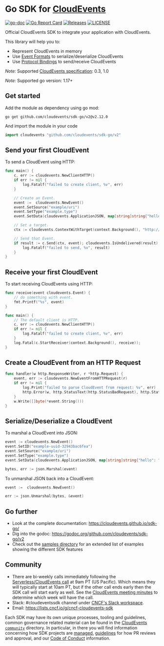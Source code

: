 # Go SDK for [CloudEvents](https://github.com/cloudevents/spec)

[![go-doc](https://godoc.org/github.com/cloudevents/sdk-go?status.svg)](https://godoc.org/github.com/cloudevents/sdk-go)
[![Go Report Card](https://goreportcard.com/badge/github.com/cloudevents/sdk-go)](https://goreportcard.com/report/github.com/cloudevents/sdk-go)
[![Releases](https://img.shields.io/github/release-pre/cloudevents/sdk-go.svg)](https://github.com/cloudevents/sdk-go/releases)
[![LICENSE](https://img.shields.io/github/license/cloudevents/sdk-go.svg)](https://github.com/cloudevents/sdk-go/blob/main/LICENSE)

Official CloudEvents SDK to integrate your application with CloudEvents.

This library will help you to:

- Represent CloudEvents in memory
- Use
  [Event Formats](https://github.com/cloudevents/spec/blob/v1.0/spec.md#event-format)
  to serialize/deserialize CloudEvents
- Use
  [Protocol Bindings](https://github.com/cloudevents/spec/blob/v1.0/spec.md#protocol-binding)
  to send/receive CloudEvents

_Note:_ Supported
[CloudEvents specification](https://github.com/cloudevents/spec): 0.3, 1.0

_Note:_ Supported go version: 1.17+

## Get started

Add the module as dependency using go mod:

```shell
go get github.com/cloudevents/sdk-go/v2@v2.12.0
```

And import the module in your code

```go
import cloudevents "github.com/cloudevents/sdk-go/v2"
```

## Send your first CloudEvent

To send a CloudEvent using HTTP:

```go
func main() {
	c, err := cloudevents.NewClientHTTP()
	if err != nil {
		log.Fatalf("failed to create client, %v", err)
	}

	// Create an Event.
	event :=  cloudevents.NewEvent()
	event.SetSource("example/uri")
	event.SetType("example.type")
	event.SetData(cloudevents.ApplicationJSON, map[string]string{"hello": "world"})

	// Set a target.
	ctx := cloudevents.ContextWithTarget(context.Background(), "http://localhost:8080/")

	// Send that Event.
	if result := c.Send(ctx, event); cloudevents.IsUndelivered(result) {
		log.Fatalf("failed to send, %v", result)
	}
}
```

## Receive your first CloudEvent

To start receiving CloudEvents using HTTP:

```go
func receive(event cloudevents.Event) {
	// do something with event.
    fmt.Printf("%s", event)
}

func main() {
	// The default client is HTTP.
	c, err := cloudevents.NewClientHTTP()
	if err != nil {
		log.Fatalf("failed to create client, %v", err)
	}
	log.Fatal(c.StartReceiver(context.Background(), receive));
}
```

## Create a CloudEvent from an HTTP Request

```go
func handler(w http.ResponseWriter, r *http.Request) {
	event, err := cloudevents.NewEventFromHTTPRequest(r)
	if err != nil {
		log.Print("failed to parse CloudEvent from request: %v", err)
		http.Error(w, http.StatusText(http.StatusBadRequest), http.StatusBadRequest)
	}
	w.Write([]byte(*event.String()))
}
```

## Serialize/Deserialize a CloudEvent

To marshal a CloudEvent into JSON:

```go
event := cloudevents.NewEvent()
event.SetID("example-uuid-32943bac6fea")
event.SetSource("example/uri")
event.SetType("example.type")
event.SetData(cloudevents.ApplicationJSON, map[string]string{"hello": "world"})

bytes, err := json.Marshal(event)
```

To unmarshal JSON back into a CloudEvent:

```go
event :=  cloudevents.NewEvent()

err := json.Unmarshal(bytes, &event)
```

## Go further

- Look at the complete documentation: https://cloudevents.github.io/sdk-go/
- Dig into the godoc: https://godoc.org/github.com/cloudevents/sdk-go/v2
- Check out the [samples directory](./samples) for an extended list of examples
  showing the different SDK features

## Community

- There are bi-weekly calls immediately following the
  [Serverless/CloudEvents call](https://github.com/cloudevents/spec#meeting-time)
  at 9am PT (US Pacific). Which means they will typically start at 10am PT, but
  if the other call ends early then the SDK call will start early as well. See
  the
  [CloudEvents meeting minutes](https://docs.google.com/document/d/1OVF68rpuPK5shIHILK9JOqlZBbfe91RNzQ7u_P7YCDE/edit#)
  to determine which week will have the call.
- Slack: #cloudeventssdk channel under
  [CNCF's Slack workspace](https://slack.cncf.io/).
- Email: https://lists.cncf.io/g/cncf-cloudevents-sdk

Each SDK may have its own unique processes, tooling and guidelines, common
governance related material can be found in the
[CloudEvents `community`](https://github.com/cloudevents/spec/tree/master/community)
directory. In particular, in there you will find information concerning how SDK
projects are
[managed](https://github.com/cloudevents/spec/blob/master/community/SDK-GOVERNANCE.md),
[guidelines](https://github.com/cloudevents/spec/blob/master/community/SDK-maintainer-guidelines.md)
for how PR reviews and approval, and our
[Code of Conduct](https://github.com/cloudevents/spec/blob/master/community/GOVERNANCE.md#additional-information)
information.
